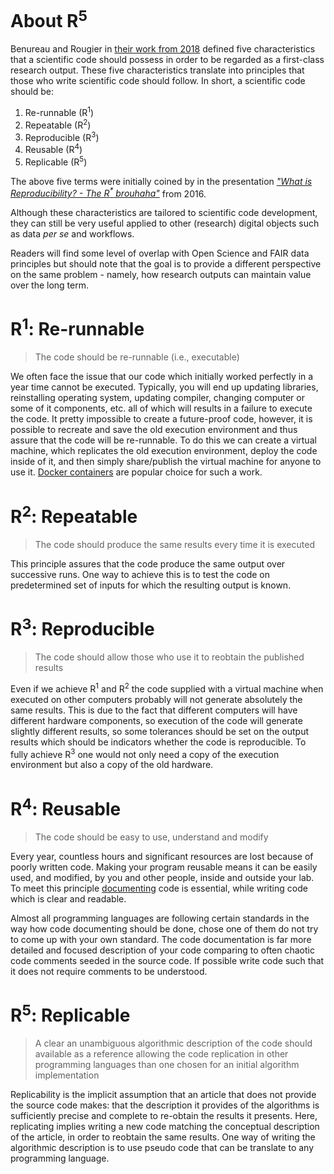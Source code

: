 # About R<sup>5</sup>

Benureau and Rougier in [their work from 2018](https://doi.org/10.3389/fninf.2017.00069) defined five characteristics that a scientific code should possess in order to be regarded as a first-class research output. These five characteristics translate into principles that those who write scientific code should follow. In short, a scientific code should be:
1. Re-runnable  (R<sup>1</sup>)
2. Repeatable   (R<sup>2</sup>)
3. Reproducible (R<sup>3</sup>)
4. Reusable     (R<sup>4</sup>)
5. Replicable   (R<sup>5</sup>)

The above five terms were initially coined by in the presentation *["What is Reproducibility? - The R<sup>*</sup> brouhaha"](http://repscience2016.research-infrastructures.eu/img/CaroleGoble-ReproScience2016v2.pdf)* from 2016.


Although these characteristics are tailored to scientific code development, they can still be very useful applied to other (research) digital objects such as data *per se* and workflows.

Readers will find some level of overlap with Open Science and FAIR data principles but should note that the goal is to provide a different perspective on the same problem - namely, how research outputs can maintain value over the long term.

# R<sup>1</sup>: Re-runnable
> The code should be re-runnable (i.e., executable)

We often face the issue that our code which initially worked perfectly in a year time cannot be executed. Typically, you will end up updating libraries, reinstalling operating system, updating compiler, changing computer or some of it components, etc. all of which will results in a failure to execute the code. It pretty impossible to create a future-proof code, however, it is possible to recreate and save the old execution environment and thus assure that the code will be re-runnable. To do this we can create a virtual machine, which replicates the old execution environment, deploy the code inside of it, and then simply share/publish the virtual machine for anyone to use it. [Docker containers](https://www.docker.com/resources/what-container) are popular choice for such a work.

# R<sup>2</sup>: Repeatable
> The code should produce the same results every time it is executed

This principle assures that the code produce the same output over successive runs. One way to achieve this is to test the code on predetermined set of inputs for which the resulting output is known.

# R<sup>3</sup>: Reproducible
> The code should allow those who use it to reobtain the published results

Even if we achieve R<sup>1</sup> and R<sup>2</sup> the code supplied with a virtual machine when executed on other computers probably will not generate absolutely the same results. This is due to the fact that different computers will have different hardware components, so execution of the code will generate slightly different results, so some tolerances should be set on the output results which should be indicators whether the code is reproducible. To fully achieve R<sup>3</sup> one would not only need a copy of the execution environment but also a copy of the old hardware.


# R<sup>4</sup>: Reusable
> The code  should be easy to use, understand and modify

Every year, countless hours and significant resources are lost because of poorly written code. Making your program reusable means it can be easily used, and modified, by you and other people, inside and outside your lab. To meet this principle [documenting](https://realpython.com/documenting-python-code/#commenting-vs.-documenting-code) code is essential, while writing code which is clear and readable.

 Almost all programming languages are following certain standards in the way how code documenting should be done, chose one of them do not try to come up with your own standard. The code documentation is far more detailed and focused description of your code comparing to often chaotic code comments seeded in the source code. If possible write code such that it does not require comments to be understood.


# R<sup>5</sup>: Replicable
> A clear an unambiguous algorithmic description of the code should available as a reference allowing the code replication in other programming languages than one chosen for an initial algorithm implementation

Replicability is the implicit assumption that an article that does not provide the source code makes: that the description it provides of the algorithms is sufficiently precise and complete to re-obtain the results it presents. Here, replicating implies writing a new code matching the conceptual description of the article, in order to reobtain the same results. One way of writing the algorithmic description is to use pseudo code that can be translate to any programming language.